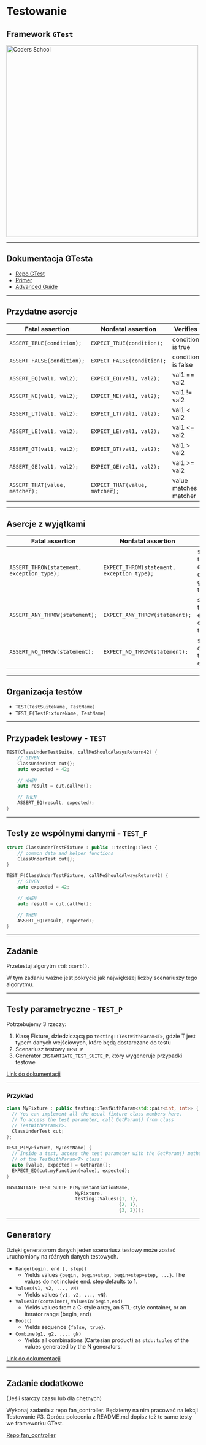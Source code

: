<!-- .slide: data-background="#111111" -->

# Testowanie

## Framework `GTest`

<a href="https://coders.school">
    <img width="500" data-src="../coders_school_logo.png" alt="Coders School" class="plain">
</a>

___

## Dokumentacja GTesta

* [Repo GTest](https://github.com/google/googletest)
* [Primer](https://github.com/google/googletest/blob/master/googletest/docs/primer.md)
* [Advanced Guide](https://github.com/google/googletest/blob/master/googletest/docs/advanced.md)

___
<!-- .slide: style="font-size: 0.75em" -->

## Przydatne asercje

| Fatal assertion                | Nonfatal assertion             | Verifies              |
| ------------------------------ | ------------------------------ | --------------------- |
| `ASSERT_TRUE(condition);`      | `EXPECT_TRUE(condition);`      | condition is true     |
| `ASSERT_FALSE(condition);`     | `EXPECT_FALSE(condition);`     | condition is false    |
| `ASSERT_EQ(val1, val2);`       | `EXPECT_EQ(val1, val2);`       | val1 == val2          |
| `ASSERT_NE(val1, val2);`       | `EXPECT_NE(val1, val2);`       | val1 != val2          |
| `ASSERT_LT(val1, val2);`       | `EXPECT_LT(val1, val2);`       | val1 < val2           |
| `ASSERT_LE(val1, val2);`       | `EXPECT_LE(val1, val2);`       | val1 <= val2          |
| `ASSERT_GT(val1, val2);`       | `EXPECT_GT(val1, val2);`       | val1 > val2           |
| `ASSERT_GE(val1, val2);`       | `EXPECT_GE(val1, val2);`       | val1 >= val2          |
| `ASSERT_THAT(value, matcher);` | `EXPECT_THAT(value, matcher);` | value matches matcher |

___
<!-- .slide: style="font-size: 0.7em" -->

## Asercje z wyjątkami

| Fatal assertion                            | Nonfatal assertion                         | Verifies                                        |
| ------------------------------------------ | ------------------------------------------ | ----------------------------------------------- |
| `ASSERT_THROW(statement, exception_type);` | `EXPECT_THROW(statement, exception_type);` | statement throws an exception of the given type |
| `ASSERT_ANY_THROW(statement);`             | `EXPECT_ANY_THROW(statement);`             | statement throws an exception of any type       |
| `ASSERT_NO_THROW(statement);`              | `EXPECT_NO_THROW(statement);`              | statement doesn't throw any exception           |

___

## Organizacja testów

* <!-- .element: class="fragment fade-in" --> <code>TEST(TestSuiteName, TestName)</code>
* <!-- .element: class="fragment fade-in" --> <code>TEST_F(TestFixtureName, TestName)</code>

___

## Przypadek testowy - `TEST`

```cpp
TEST(ClassUnderTestSuite, callMeShouldAlwaysReturn42) {
    // GIVEN
    ClassUnderTest cut{};
    auto expected = 42;

    // WHEN
    auto result = cut.callMe();

    // THEN
    ASSERT_EQ(result, expected);
}
```

___

## Testy ze wspólnymi danymi - `TEST_F`

```cpp
struct ClassUnderTestFixture : public ::testing::Test {
    // common data and helper functions
    ClassUnderTest cut{};
}

TEST_F(ClassUnderTestFixture, callMeShouldAlwaysReturn42) {
    // GIVEN
    auto expected = 42;

    // WHEN
    auto result = cut.callMe();

    // THEN
    ASSERT_EQ(result, expected);
}
```

___

## Zadanie

Przetestuj algorytm `std::sort()`.

W tym zadaniu ważne jest pokrycie jak największej liczby scenariuszy tego algorytmu.

___

## Testy parametryczne - `TEST_P`

Potrzebujemy 3 rzeczy:

1. Klasę Fixture, dziedziczącą po `testing::TestWithParam<T>`, gdzie T jest typem danych wejściowych, które będą dostarczane do testu
2. Scenariusz testowy `TEST_P`
3. Generator `INSTANTIATE_TEST_SUITE_P`, który wygeneruje przypadki testowe

[Link do dokumentacji](https://github.com/google/googletest/blob/master/googletest/docs/advanced.md#value-parameterized-tests)

___

### Przykład

```cpp
class MyFixture : public testing::TestWithParam<std::pair<int, int>> {
  // You can implement all the usual fixture class members here.
  // To access the test parameter, call GetParam() from class
  // TestWithParam<T>.
  ClassUnderTest cut;
};

TEST_P(MyFixture, MyTestName) {
  // Inside a test, access the test parameter with the GetParam() method
  // of the TestWithParam<T> class:
  auto [value, expected] = GetParam();
  EXPECT_EQ(cut.myFunction(value), expected);
}

INSTANTIATE_TEST_SUITE_P(MyInstantiationName,
                         MyFixture,
                         testing::Values({1, 1},
                                         {2, 1},
                                         {3, 2}));
```

___

## Generatory

Dzięki generatorom danych jeden scenariusz testowy może zostać uruchomiony na różnych danych testowych.

* <!-- .element: class="fragment fade-in" --> <code>Range(begin, end [, step])</code>
  * Yields values `{begin, begin+step, begin+step+step, ...}`. The values do not include end. step defaults to 1.
* <!-- .element: class="fragment fade-in" --> <code>Values(v1, v2, ..., vN)</code>
  * Yields values `{v1, v2, ..., vN}`.
* <!-- .element: class="fragment fade-in" --> <code>ValuesIn(container)</code>, <code>ValuesIn(begin,end)</code>
  * Yields values from a C-style array, an STL-style container, or an iterator range [begin, end)
* <!-- .element: class="fragment fade-in" --> <code>Bool()</code>
  * Yields sequence `{false, true}`.
* <!-- .element: class="fragment fade-in" --> <code>Combine(g1, g2, ..., gN)</code>
  * Yields all combinations (Cartesian product) as `std::tuples` of the values generated by the N generators.

[Link do dokumentacji](https://github.com/catchorg/Catch2/blob/master/docs/generators.md#top)
<!-- .element: class="fragment fade-in" -->

___

## Zadanie dodatkowe

(Jeśli starczy czasu lub dla chętnych)

Wykonaj zadania z repo fan_controller. Będziemy na nim pracować na lekcji Testowanie #3.
Oprócz polecenia z README.md dopisz też te same testy we frameworku GTest.

[Repo fan_controller](http://github.com/coders-school/fan_controller)
